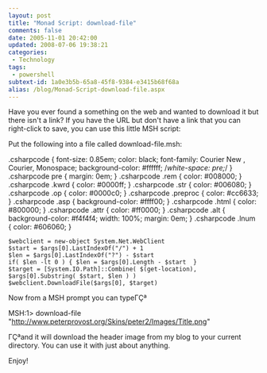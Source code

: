 ```yaml
---
layout: post
title: "Monad Script: download-file"
comments: false
date: 2005-11-01 20:42:00
updated: 2008-07-06 19:38:21
categories:
 - Technology
tags:
 - powershell
subtext-id: 1a0e3b5b-65a8-45f8-9384-e3415b68f68a
alias: /blog/Monad-Script-download-file.aspx
---
```



Have you ever found a something on the web and wanted to download it but there isn't a link? If you have the URL but don't have a link that you can right-click to save, you can use this little MSH script: 

Put the following into a file called download-file.msh: 

.csharpcode { font-size: 0.85em; color: black; font-family: Courier New , Courier, Monospace; background-color: #ffffff; /*white-space: pre;*/ } .csharpcode pre { margin: 0em; } .csharpcode .rem { color: #008000; } .csharpcode .kwrd { color: #0000ff; } .csharpcode .str { color: #006080; } .csharpcode .op { color: #0000c0; } .csharpcode .preproc { color: #cc6633; } .csharpcode .asp { background-color: #ffff00; } .csharpcode .html { color: #800000; } .csharpcode .attr { color: #ff0000; } .csharpcode .alt { background-color: #f4f4f4; width: 100%; margin: 0em; } .csharpcode .lnum { color: #606060; } 
    
    
    $webclient = new-object System.Net.WebClient
    $start = $args[0].LastIndexOf("/") + 1
    $len = $args[0].LastIndexOf("?") - $start
    if( $len -lt 0 ) { $len = $args[0].Length - $start  }
    $target = [System.IO.Path]::Combine( $(get-location), $args[0].Substring( $start, $len ) )
    $webclient.DownloadFile($args[0], $target)
    

Now from a MSH prompt you can typeΓÇª

MSH:1> download-file "http://www.peterprovost.org/Skins/peter2/Images/Title.png"

ΓÇªand it will download the header image from my blog to your current directory. You can use it with just about anything. 

Enjoy! 
